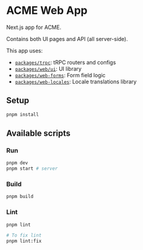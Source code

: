# ACME Web App

Next.js app for ACME.

Contains both UI pages and API (all server-side).

This app uses:

- [`packages/trpc`](../../packages/trpc): tRPC routers and configs
- [`packages/web/ui`](../../packages/web/ui): UI library
- [`packages/web-forms`](../../packages/web-forms): Form field logic
- [`packages/web-locales`](../../packages/web-locales): Locale translations library

## Setup

```bash
pnpm install
```

## Available scripts

### Run

```bash
pnpm dev
pnpm start # server
```

### Build

```bash
pnpm build
```

### Lint

```bash
pnpm lint

# To fix lint
pnpm lint:fix
```

